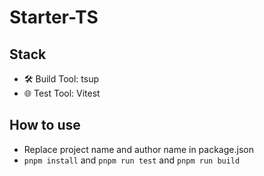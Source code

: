 # Starter-TS

## Stack

+ 🛠️ Build Tool: tsup
+ 🌐 Test Tool: Vitest

## How to use
+ Replace project name and author name in package.json
+ `pnpm install` and `pnpm run test` and `pnpm run build`